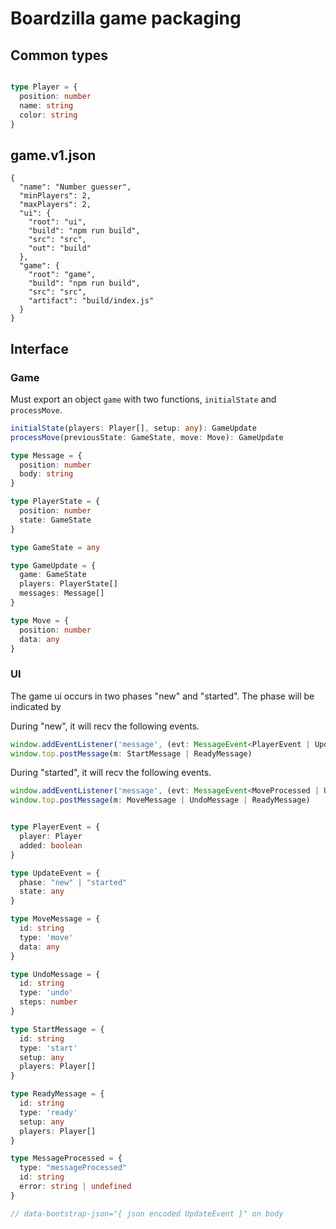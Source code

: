 # Boardzilla game packaging

## Common types

```ts

type Player = {
  position: number
  name: string
  color: string
}

```

## game.v1.json

```
{
  "name": "Number guesser",
  "minPlayers": 2,
  "maxPlayers": 2,
  "ui": {
    "root": "ui",
    "build": "npm run build",
    "src": "src",
    "out": "build"
  },
  "game": {
    "root": "game",
    "build": "npm run build",
    "src": "src",
    "artifact": "build/index.js"
  }
}
```

## Interface

### Game

Must export an object `game` with two functions, `initialState` and `processMove`.

```ts
initialState(players: Player[], setup: any): GameUpdate
processMove(previousState: GameState, move: Move): GameUpdate

type Message = {
  position: number
  body: string
}

type PlayerState = {
  position: number
  state: GameState
}

type GameState = any

type GameUpdate = {
  game: GameState
  players: PlayerState[]
  messages: Message[]
}

type Move = {
  position: number
  data: any
}
```

### UI

The game ui occurs in two phases "new" and "started".  The phase will be indicated by

During "new", it will recv the following events.

```ts
window.addEventListener('message', (evt: MessageEvent<PlayerEvent | UpdateEvent | MessageProcessed>))
window.top.postMessage(m: StartMessage | ReadyMessage)

```

During "started", it will recv the following events.

```ts
window.addEventListener('message', (evt: MessageEvent<MoveProcessed | UpdateEvent | MessageProcessed>))
window.top.postMessage(m: MoveMessage | UndoMessage | ReadyMessage)

```

```ts

type PlayerEvent = {
  player: Player
  added: boolean
}

type UpdateEvent = {
  phase: "new" | "started"
  state: any
}

type MoveMessage = {
  id: string
  type: 'move'
  data: any
}

type UndoMessage = {
  id: string
  type: 'undo'
  steps: number
}

type StartMessage = {
  id: string
  type: 'start'
  setup: any
  players: Player[]
}

type ReadyMessage = {
  id: string
  type: 'ready'
  setup: any
  players: Player[]
}

type MessageProcessed = {
  type: "messageProcessed"
  id: string
  error: string | undefined
}

// data-bootstrap-json="{ json encoded UpdateEvent }" on body
```
